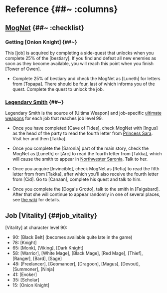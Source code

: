 # Reference {##~ :columns}

## [MogNet](@Mognet) {##~ :checklist}

### Getting [Onion Knight] {##~}

This [job] is acquired by completing a side-quest that unlocks when you complete 25% of the [bestiary]. If you find and defeat all new enemies as soon as they become available, you will reach this point when you finish [Tower of Owen].
* Complete 25% of bestiary and check the MogNet as [Luneth] for letters from [Topapa]. There should be four, last of which informs you of the quest. Complete the quest to unlock the job.

### [Legendary Smith](@~) {##~}

Legendary Smith is the source of [Ultima Weapon] and job-specific [ultimate weapons](Ultimate_weapon_(term)#Final_Fantasy_III) for each job that reaches job level 99.

* Once you have completed [Cave of Tides], check MogNet with [Ingus] as the head of the party to read the fourth letter from [Princess Sara](Sara_Altney). Visit her and then [Takka].

* Once you complete the [Saronia] part of the main story, check the MogNet as [Luneth] or [Arc] to read the fourth letter from [Takka], which will cause the smith to appear in [Northwester Saronia](Northwest). Talk to her.

* Once you acquire [Invincible], check MogNet as [Refia] to read the fifth letter from from [Takka], after which you'll also receive the fourth letter from [Cid]. Go to [Canaan], complete his quest and talk to him.

* Once you complete the [Doga's Grotto], talk to the smith in [Falgabard]. After that she will continue to appear randomly in one of several places, see [the wiki](Legendary_Smith#The_smith.27s_locations) for details.

## Job [Vitality] {##job_vitality}

[Vitality] at character level 90:
* 90: [Black Belt] (becomes available quite late in the game)
* 78: [Knight]
* 65: [Monk], [Viking], [Dark Knight]
* 58: [Warrior], [White Mage], [Black Mage], [Red Mage], [Thief], [Ranger], [Bard], [Sage]
* 48: [Freelancer], [Geomancer], [Dragoon], [Magus], [Devout], [Summoner], [Ninja]
* 41: [Evoker]
* 35: [Scholar]
* 15: [Onion Knight]